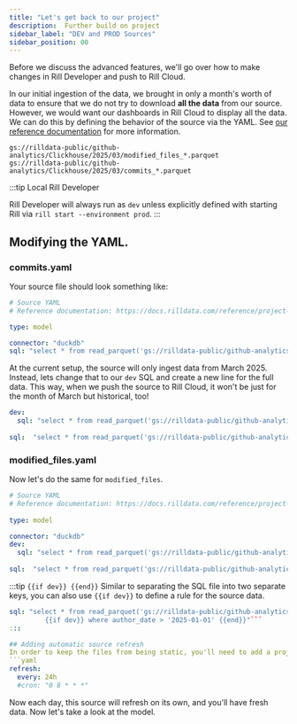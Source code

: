 ```yaml
---
title: "Let's get back to our project"
description:  Further build on project
sidebar_label: "DEV and PROD Sources"
sidebar_position: 00
---
```


Before we discuss the advanced features, we'll go over how to make changes in Rill Developer and push to Rill Cloud.

In our initial ingestion of the data, we brought in only a month's worth of data to ensure that we do not try to download **all the data** from our source. However, we would want our dashboards in Rill Cloud to display all the data. We can do this by defining the behavior of the source via the YAML. See [our reference documentation](/reference/project-files/sources) for more information.

```
gs://rilldata-public/github-analytics/Clickhouse/2025/03/modified_files_*.parquet
gs://rilldata-public/github-analytics/Clickhouse/2025/03/commits_*.parquet
```


:::tip Local Rill Developer

Rill Developer will always run as `dev` unless explicitly defined with starting Rill via `rill start --environment prod`.
:::

## Modifying the YAML.

### commits.yaml

Your source file should look something like:
```yaml
# Source YAML
# Reference documentation: https://docs.rilldata.com/reference/project-files/sources

type: model

connector: "duckdb"
sql: "select * from read_parquet('gs://rilldata-public/github-analytics/Clickhouse/2025/03/commits_*.parquet')"
```

At the current setup, the source will only ingest data from March 2025. Instead, lets change that to our `dev` SQL and create a new line for the full data. This way, when we push the source to Rill Cloud, it won't be just for the month of March but historical, too!


```yaml
dev:
  sql: "select * from read_parquet('gs://rilldata-public/github-analytics/Clickhouse/2025/03/commits_*.parquet')"
  
sql:  "select * from read_parquet('gs://rilldata-public/github-analytics/Clickhouse/*/*/commits_*.parquet')"
```
### modified_files.yaml

Now let's do the same for `modified_files`.


```yaml
# Source YAML
# Reference documentation: https://docs.rilldata.com/reference/project-files/sources
  
type: model

connector: "duckdb"
dev:
  sql: "select * from read_parquet('gs://rilldata-public/github-analytics/Clickhouse/2025/03/modified*.parquet')"
  
sql:  "select * from read_parquet('gs://rilldata-public/github-analytics/Clickhouse/*/*/modified*.parquet')"
```


:::tip `{{if dev}} {{end}}`
Similar to separating the SQL file into two separate keys, you can also use `{{if dev}}` to define a rule for the source data.

```yaml
sql: "select * from read_parquet('gs://rilldata-public/github-analytics/Clickhouse/*/*/commits_*.parquet')
         {{if dev}} where author_date > '2025-01-01' {{end}}"```
:::

## Adding automatic source refresh
In order to keep the files from being static, you'll need to add a project refresh to the source! 
```yaml
refresh:
  every: 24h
  #cron: "0 8 * * *"
```
Now each day, this source will refresh on its own, and you'll have fresh data. Now let's take a look at the model.
